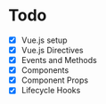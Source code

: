 # Todo

- [x] Vue.js setup
- [x] Vue.js Directives
- [x] Events and Methods
- [x] Components
- [x] Component Props
- [x] Lifecycle Hooks